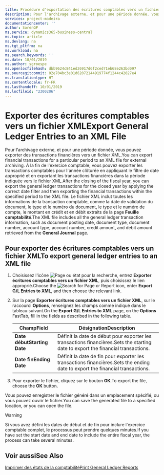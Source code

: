 ```yaml
---
title: Procédure d'exportation des écritures comptables vers un fichier XML
description: Pour l'archivage externe, et pour une période donnée, vous pouvez exporter des transactions financières vers un fichier XML.
services: project-madeira
documentationcenter: ''
author: SorenGP
ms.service: dynamics365-business-central
ms.topic: article
ms.devlang: na
ms.tgt_pltfrm: na
ms.workload: na
ms.search.keywords: ''
ms.date: 10/01/2019
ms.author: sgroespe
ms.openlocfilehash: dbb9624c841ed26917d6f2ced71eb68e263bd097
ms.sourcegitcommit: 02e704bc3e01d62072144919774f1244c42827e4
ms.translationtype: HT
ms.contentlocale: fr-FR
ms.lasthandoff: 10/01/2019
ms.locfileid: "2300206"
---
```

# <a name="export-general-ledger-entries-to-an-xml-file"></a><span data-ttu-id="fa877-103">Exporter des écritures comptables vers un fichier XML</span><span class="sxs-lookup"><span data-stu-id="fa877-103">Export General Ledger Entries to an XML File</span></span>
<span data-ttu-id="fa877-104">Pour l'archivage externe, et pour une période donnée, vous pouvez exporter des transactions financières vers un fichier XML.</span><span class="sxs-lookup"><span data-stu-id="fa877-104">You can export financial transactions for a particular period to an XML file for external archiving.</span></span> <span data-ttu-id="fa877-105">À la fin de l'exercice comptable, vous pouvez exporter les transactions comptables pour l'année clôturée en appliquant le filtre de date approprié et en exportant les transactions financières dans la période indiquée vers le fichier XML.</span><span class="sxs-lookup"><span data-stu-id="fa877-105">After the closing of the fiscal year, you can export the general ledger transactions for the closed year by applying the correct date filter and then exporting the financial transactions within the specified period to the XML file.</span></span> <span data-ttu-id="fa877-106">Le fichier XML inclut toutes les informations de la transaction comptable, comme la date de validation du document, le type et le numéro du document, le type et le numéro de compte, le montant en crédit et en débit extraits de la page **Feuille comptabilité**.</span><span class="sxs-lookup"><span data-stu-id="fa877-106">The XML file includes all the general ledger transaction information, such as document posting date, document type, document number, account type, account number, credit amount, and debit amount retrieved from the **General Journal** page.</span></span>  

## <a name="to-export-general-ledger-entries-to-an-xml-file"></a><span data-ttu-id="fa877-107">Pour exporter des écritures comptables vers un fichier XML</span><span class="sxs-lookup"><span data-stu-id="fa877-107">To export general ledger entries to an XML file</span></span>  

1.  <span data-ttu-id="fa877-108">Choisissez l'icône ![Page ou état pour la recherche](../../media/ui-search/search_small.png "Page ou état pour la recherche"), entrez **Exporter écritures comptables vers un fichier XML**, puis choisissez le lien approprié.</span><span class="sxs-lookup"><span data-stu-id="fa877-108">Choose the ![Search for Page or Report](../../media/ui-search/search_small.png "Search for Page or Report icon") icon, enter **Export G/L Entries to XML**, and then choose the relevant link.</span></span>  
2.  <span data-ttu-id="fa877-109">Sur la page **Exporter écritures comptables vers un fichier XML**, sur le raccourci **Options**, renseignez les champs comme indiqué dans le tableau suivant.</span><span class="sxs-lookup"><span data-stu-id="fa877-109">On the **Export G/L Entries to XML** page, on the **Options** FastTab, fill in the fields as described in the following table.</span></span>  

    |<span data-ttu-id="fa877-110">Champ</span><span class="sxs-lookup"><span data-stu-id="fa877-110">Field</span></span>|<span data-ttu-id="fa877-111">Désignation</span><span class="sxs-lookup"><span data-stu-id="fa877-111">Description</span></span>|  
    |---------------------------------|---------------------------------------|  
    |<span data-ttu-id="fa877-112">**Date début**</span><span class="sxs-lookup"><span data-stu-id="fa877-112">**Starting Date**</span></span>|<span data-ttu-id="fa877-113">Définit la date de début pour exporter les transactions financières.</span><span class="sxs-lookup"><span data-stu-id="fa877-113">Sets the starting date to export the financial transactions.</span></span>|  
    |<span data-ttu-id="fa877-114">**Date fin**</span><span class="sxs-lookup"><span data-stu-id="fa877-114">**Ending Date**</span></span>|<span data-ttu-id="fa877-115">Définit la date de fin pour exporter les transactions financières.</span><span class="sxs-lookup"><span data-stu-id="fa877-115">Sets the ending date to export the financial transactions.</span></span>|  

3.  <span data-ttu-id="fa877-116">Pour exporter le fichier, cliquez sur le bouton **OK**.</span><span class="sxs-lookup"><span data-stu-id="fa877-116">To export the file, choose the **OK** button.</span></span>  

<span data-ttu-id="fa877-117">Vous pouvez enregistrer le fichier généré dans un emplacement spécifié, ou vous pouvez ouvrir le fichier.</span><span class="sxs-lookup"><span data-stu-id="fa877-117">You can save the generated file to a specified location, or you can open the file.</span></span>  

> [!WARNING]  
>  <span data-ttu-id="fa877-118">Si vous avez défini les dates de début et de fin pour inclure l'exercice comptable complet, le processus peut prendre quelques minutes.</span><span class="sxs-lookup"><span data-stu-id="fa877-118">If you have set the start date and end date to include the entire fiscal year, the process can take several minutes.</span></span>  

## <a name="see-also"></a><span data-ttu-id="fa877-119">Voir aussi</span><span class="sxs-lookup"><span data-stu-id="fa877-119">See Also</span></span>  
[<span data-ttu-id="fa877-120">Imprimer des états de la comptabilité</span><span class="sxs-lookup"><span data-stu-id="fa877-120">Print General Ledger Reports</span></span>](how-to-print-general-ledger-reports.md)
